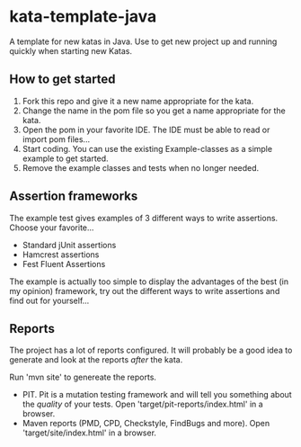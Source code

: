 kata-template-java
==================

A template for new katas in Java. Use to get new project up and running quickly 
when starting new Katas.

How to get started
------------------
1. Fork this repo and give it a new name appropriate for the kata.
2. Change the name in the pom file so you get a name appropriate for the kata.
3. Open the pom in your favorite IDE. The IDE must be able to read or import pom files...
4. Start coding. You can use the existing Example-classes as a simple example to get started.
5. Remove the example classes and tests when no longer needed.

Assertion frameworks
--------------------
The example test gives examples of 3 different ways to write assertions. Choose your favorite...
* Standard jUnit assertions
* Hamcrest assertions
* Fest Fluent Assertions

The example is actually too simple to display the advantages of the best (in my opinion)
framework, try out the different ways to write assertions and find out for yourself... 

Reports
-------
The project has a lot of reports configured. It will probably be a good idea to generate and 
look at the reports *after* the kata.

Run 'mvn site' to genereate the reports.

* PIT. Pit is a mutation testing framework and will tell you something about
  the *quality* of your tests. Open 'target/pit-reports/index.html' in a browser.
* Maven reports (PMD, CPD, Checkstyle, FindBugs and more). Open 'target/site/index.html' in a browser.

